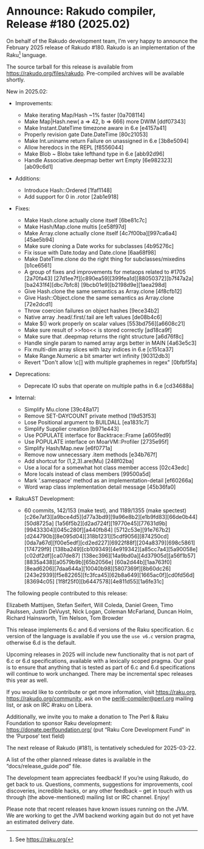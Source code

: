 # Announce: Rakudo compiler, Release #180 (2025.02)

On behalf of the Rakudo development team, I’m very happy to announce the
February 2025 release of Rakudo #180. Rakudo is an implementation of
the Raku[^1] language.

The source tarball for this release is available from
<https://rakudo.org/files/rakudo>.
Pre-compiled archives will be available shortly.

New in 2025.02:

+ Improvements:
    + Make iterating Map/Hash ~1% faster [0a708114]
    + Make Map|Hash.new( a => 42, b => 666) more DWIM [ddf07343]
    + Make Instant.DateTime timezone aware in 6.e [e4157a41]
    + Properly revision gate Date.DateTime [80c21053]
    + Make Int.uniname return Failure on unassigned in 6.e [3b8e5094]
    + Allow heredocs in the REPL [f8556044]
    + Make Blob ~ Blobx take lefthand type in 6.e [abb92d96]
    + Handle Associative.deepmap better wrt Empty [6e982323][ab09c6d1]

+ Additions:
    + Introduce Hash::Ordered [1faf1148]
    + Add support for 0 in .rotor [2ab1e918]

+ Fixes:
    + Make Hash.clone actually clone itself [6be81c7c]
    + Make Hash/Map.clone multis [ce58f97d]
    + Make Array.clone actually clone itself [4c7f00ba][997ca6a4][45ae5b94]
    + Make sure cloning a Date works for subclasses [4b95276c]
    + Fix issue with Date.today and Date.clone [6aa68f98]
    + Make DateTime.clone do the right thing for subclasses/mixedins [b1ce6561]
    + A group of fixes and improvements for metaops related to #1705 [2a70fa43]
      [27d1ee7f][c890ea59][399fea1d][88050372][b7f47a2a][ba2431f4][dbc7bfc8]
      [9bcb01e9][b2198d9e][1aea298d]
    + Give Hash.clone the same semantics as Array.clone [4f8cfb12]
    + Give Hash::Object.clone the same semantics as Array.clone [72e2dcd1]
    + Throw coercion failures on object hashes [9ece34b2]
    + Native array .head/.first/.tail are left values [de08b4c6]
    + Make $() work properly on scalar values [553bd756][a6608c21]
    + Make sure result of >>foo<< is stored correctly [ad18ca9f]
    + Make sure that .deepmap returns the right structure [a6d76f8c]
    + Handle single param to named array args better in MAIN [4a63e5c3]
    + Fix multi-dim array slices with lazy indices in 6.e [c151ca37]
    + Make Range.Numeric a bit smarter wrt infinity [90312db3]
    + Revert "Don't allow \c[] with multiple graphemes in regex" [0bfbf5fa]

+ Deprecations:
    + Deprecate IO subs that operate on multiple paths in 6.e [cd34688a]

+ Internal:
    + Simplify Mu.clone [39c48a17]
    + Remove SET-DAYCOUNT private method [19d53f53]
    + Lose Positional argument to BUILDALL [ea1831c7]
    + Simplify Supplier creation [b971e443]
    + Use POPULATE interface for Backtrace::Frame [a605fed9]
    + Use POPULATE interface on MoarVM::Profiler [2735e95f]
    + Simplify Hash/Map.new [e6f0771a]
    + Remove now unnecessary .item methods [e34b767f]
    + Add shortcut for (1,2,3).are(Mu) [248f02ba]
    + Use a local for a somewhat hot class member access [02c43edc]
    + More locals instead of class members [99500a5d]
    + Mark '.samespace' method as an implementation-detail [ef60266a]
    + Word wrap class implementation detail message [45b36fa0]

+ RakuAST Development:
    + 60 commits, 142/153 (make test), and 1189/1355 (make spectest)
      [c26e7af3][a9bce4d5][d77a3bd9][9a96e8b2][e1b9fd83][66de0b44][50d8725a]
      [1a56f5b2][d2ad724f][19770e45][77631d9b][99433304][045c280f][a440fb84]
      [5712c53e][91e767b2][d244790b][8e095d04][318b1231][5cdf9056][874250cd]
      [0da7a67d][f00e5edf][cd2ed227][6922f88f][204a8379][698c5861][174729f9]
      [138ba249][cb109349][4e919342][a85cc7a4][5a90058e][c02df2df][ca07de87]
      [138ec396][14a9bd0a][4d37905d][a56f1b57][8835a438][a0579b9b][65b2056e]
      [60a2d44b][1aa763f0][8ead6206][7daa644a][10040b98][5807369f][8b60dc26]
      [243e2939][f5e82265][fc3fca45][62b8a649][1665ac0f][cd0fd56d][83694c05]
      [1f8f25f0][b6447578][4e811d55][1a6fe31c]

The following people contributed to this release:

Elizabeth Mattijsen, Stefan Seifert, Will Coleda, Daniel Green,
Timo Paulssen, Justin DeVuyst, Nick Logan, Coleman McFarland, Duncan Holm,
Richard Hainsworth, Tim Nelson, Tom Browder

This release implements 6.c and 6.d versions of the Raku specification.
6.c version of the language is available if you use the `use v6.c`
version pragma, otherwise 6.d is the default.

Upcoming releases in 2025 will include new functionality that is not
part of 6.c or 6.d specifications, available with a lexically scoped
pragma. Our goal is to ensure that anything that is tested as part of
6.c and 6.d specifications will continue to work unchanged. There may
be incremental spec releases this year as well.

If you would like to contribute or get more information, visit
<https://raku.org>, <https://rakudo.org/community>, ask on the
<perl6-compiler@perl.org> mailing list, or ask on IRC #raku on Libera.

Additionally, we invite you to make a donation to The Perl & Raku Foundation
to sponsor Raku development: <https://donate.perlfoundation.org/>
(put “Raku Core Development Fund” in the ‘Purpose’ text field)

The next release of Rakudo (#181), is tentatively scheduled for 2025-03-22.

A list of the other planned release dates is available in the
“docs/release_guide.pod” file.

The development team appreciates feedback! If you’re using Rakudo, do
get back to us. Questions, comments, suggestions for improvements, cool
discoveries, incredible hacks, or any other feedback – get in touch with
us through (the above-mentioned) mailing list or IRC channel. Enjoy!

Please note that recent releases have known issues running on the JVM.
We are working to get the JVM backend working again but do not yet have
an estimated delivery date.

[^1]: See <https://raku.org/>
